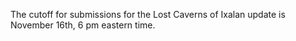 The cutoff for submissions for the Lost Caverns of Ixalan update is November 16th, 6 pm eastern time.